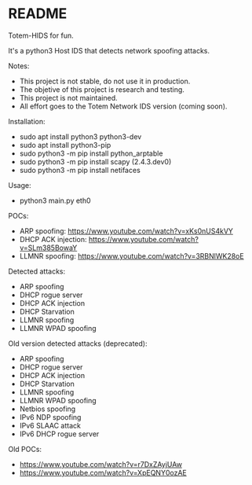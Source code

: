 # README


Totem-HIDS for fun.


It's a python3 Host IDS that detects network spoofing attacks.


Notes:
* This project is not stable, do not use it in production.
* The objetive of this project is research and testing.
* This project is not maintained.
* All effort goes to the Totem Network IDS version (coming soon).


Installation:
* sudo apt install python3 python3-dev
* sudo apt install python3-pip
* sudo python3 -m pip install python_arptable
* sudo python3 -m pip install scapy (2.4.3.dev0)
* sudo python3 -m pip install netifaces

Usage:
* python3 main.py eth0


POCs:
* ARP spoofing: https://www.youtube.com/watch?v=xKs0nUS4kVY
* DHCP ACK injection: https://www.youtube.com/watch?v=SLm385BowaY
* LLMNR spoofing: https://www.youtube.com/watch?v=3RBNlWK28oE


Detected attacks:
* ARP spoofing
* DHCP rogue server
* DHCP ACK injection
* DHCP Starvation
* LLMNR spoofing
* LLMNR WPAD spoofing

Old version detected attacks (deprecated):
* ARP spoofing
* DHCP rogue server
* DHCP ACK injection
* DHCP Starvation
* LLMNR spoofing
* LLMNR WPAD spoofing
* Netbios spoofing
* IPv6 NDP spoofing
* IPv6 SLAAC attack
* IPv6 DHCP rogue server

Old POCs:
* https://www.youtube.com/watch?v=r7DxZAyjUAw
* https://www.youtube.com/watch?v=XpEQNY0ozAE


